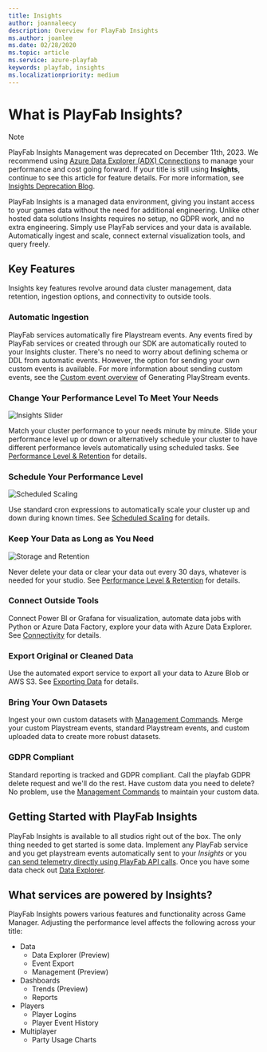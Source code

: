 ```yaml
---
title: Insights
author: joannaleecy
description: Overview for PlayFab Insights
ms.author: joanlee
ms.date: 02/28/2020
ms.topic: article
ms.service: azure-playfab
keywords: playfab, insights
ms.localizationpriority: medium
---
```

# What is PlayFab Insights?

> [!NOTE] 
> PlayFab Insights Management was deprecated on December 11th, 2023. We recommend using [Azure Data Explorer (ADX) Connections](../../export-data/data-connection-adx.md) to manage your performance and cost going forward. If your title is still using **Insights**, continue to see this article for feature details. For more information, see [Insights Deprecation Blog](https://developer.microsoft.com/en-us/games/articles/2023/09/playfab-insights-management-to-be-deprecated-starting-december-11/).

PlayFab Insights is a managed data environment, giving you instant access to your games data without the need for additional engineering. Unlike other hosted data solutions Insights requires no setup, no GDPR work, and no extra engineering. Simply use PlayFab services and your data is available. Automatically ingest and scale, connect external visualization tools, and query freely. 

## Key Features
Insights key features revolve around data cluster management, data retention, ingestion options, and connectivity to outside tools.

### Automatic Ingestion
PlayFab services automatically fire Playstream events. Any events fired by PlayFab services or created through our SDK are automatically routed to your Insights cluster. There's no need to worry about defining schema or DDL from automatic events. However, the option for sending your own custom events is available. For more information about sending custom events, see the [Custom event overview](../../ingest-data/playstream-overview.md) of Generating PlayStream events. 

### Change Your Performance Level To Meet Your Needs
![Insights Slider](media/insights-slider.png)

Match your cluster performance to your needs minute by minute. Slide your performance level up or down or alternatively schedule your cluster to have different performance levels automatically using scheduled tasks. See [Performance Level & Retention](performance-retention.md) for details.

### Schedule Your Performance Level
![Scheduled Scaling](media/insights-schedule.png)

Use standard cron expressions to automatically scale your cluster up and down during known times. See [Scheduled Scaling](scheduled-scaling.md) for details.

### Keep Your Data as Long as You Need
![Storage and Retention](media/insights-retention.png)

Never delete your data or clear your data out every 30 days, whatever is needed for your studio. See [Performance Level & Retention](performance-retention.md) for details.

### Connect Outside Tools
Connect Power BI or Grafana for visualization, automate data jobs with Python or Azure Data Factory, explore your data with Azure Data Explorer. See [Connectivity](../connectivity/index.md) for details.

### Export Original or Cleaned Data
Use the automated export service to export all your data to Azure Blob or AWS S3. See [Exporting Data](../insights/export.md) for details.

### Bring Your Own Datasets
Ingest your own custom datasets with [Management Commands](../insights/management-commands.md). Merge your custom Playstream events, standard Playstream events, and custom uploaded data to create more robust datasets.

### GDPR Compliant
Standard reporting is tracked and GDPR compliant. Call the playfab GDPR delete request and we'll do the rest. Have custom data you need to delete? No problem, use the [Management Commands](../insights/management-commands.md) to maintain your custom data.

## Getting Started with PlayFab Insights
PlayFab Insights is available to all studios right out of the box. The only thing needed to get started is some data. Implement any PlayFab service and you get playstream events automatically sent to your *Insights* or you [can send telemetry directly using PlayFab API calls](xref:titleid.playfabapi.com.events.playstreamevents). Once you have some data check out [Data Explorer](../../export-data/data-connection-quickstart.md).

## What services are powered by Insights?
PlayFab Insights powers various features and functionality across Game Manager. Adjusting the performance level affects the following across your title:
* Data
  * Data Explorer (Preview)
  * Event Export
  * Management (Preview)
* Dashboards
  * Trends (Preview)
  * Reports
* Players
  * Player Logins
  * Player Event History
* Multiplayer
  * Party Usage Charts
